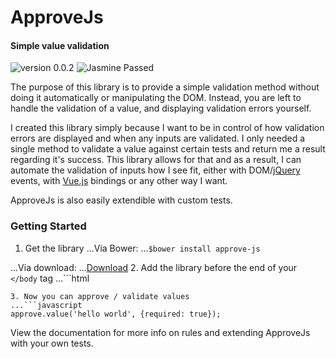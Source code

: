 # ApproveJs
#### Simple value validation
![version 0.0.2](https://img.shields.io/badge/version-0.0.2-green.svg) ![Jasmine Passed](https://img.shields.io/badge/jasmine-passed-green.svg)

The purpose of this library is to provide a simple validation method without doing it automatically or manipulating the DOM. Instead, you are left to handle the validation of a value, and displaying validation errors yourself.

I created this library simply because I want to be in control of how validation errors are displayed and when any inputs are validated. I only needed a single method to validate a value against certain tests and return me a result regarding it's success. This library allows for that and as a result, I can automate the validation of inputs how I see fit, either with DOM/[jQuery](http://api.jquery.com/?s=events) events, with [Vue.js](http://vuejs.org/guide/events.html) bindings or any other way I want.

ApproveJs is also easily extendible with custom tests.

### Getting Started

1. Get the library
...Via Bower:
...`$bower install approve-js`

...Via download:
...[Download](http://vuejs.org/guide/events.html)
2. Add the library before the end of your `</body` tag
...```html
<script src="approve.min.js"></script>
```
3. Now you can approve / validate values
...```javascript
approve.value('hello world', {required: true});
```

View the documentation for more info on rules and extending ApproveJs with your own tests.
